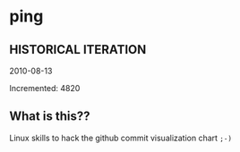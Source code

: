 # ping

## HISTORICAL ITERATION
2010-08-13

Incremented: 4820

## What is this?? 
Linux skills to hack the github commit visualization chart `;-)`
